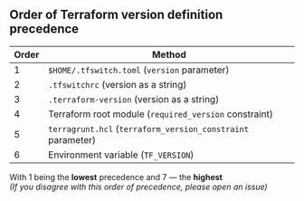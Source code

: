 ## Order of Terraform version definition precedence

| Order | Method |
| --- | ----------- |
| 1 | `$HOME/.tfswitch.toml` (`version` parameter) |
| 2 | `.tfswitchrc` (version as a string) |
| 3 | `.terraform-version` (version as a string) |
| 4 | Terraform root module (`required_version` constraint) |
| 5 | `terragrunt.hcl` (`terraform_version_constraint` parameter) |
| 6 | Environment variable (`TF_VERSION`) |

With 1 being the **lowest** precedence and 7 — the **highest**  
*(If you disagree with this order of precedence, please open an issue)*
